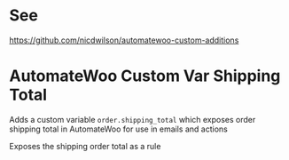 # See

https://github.com/nicdwilson/automatewoo-custom-additions



# AutomateWoo Custom Var Shipping Total

Adds a custom variable `order.shipping_total` which exposes order shipping total in AutomateWoo for use in emails and actions

Exposes the shipping order total as a rule
